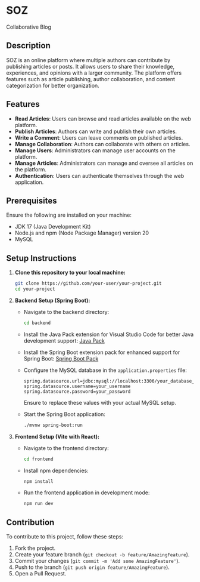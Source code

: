 # SOZ

Collaborative Blog

## Description

SOZ is an online platform where multiple authors can contribute by publishing articles or posts. It allows users to share their knowledge, experiences, and opinions with a larger community. The platform offers features such as article publishing, author collaboration, and content categorization for better organization.

## Features

- **Read Articles**: Users can browse and read articles available on the web platform.
- **Publish Articles**: Authors can write and publish their own articles.
- **Write a Comment**: Users can leave comments on published articles.
- **Manage Collaboration**: Authors can collaborate with others on articles.
- **Manage Users**: Administrators can manage user accounts on the platform.
- **Manage Articles**: Administrators can manage and oversee all articles on the platform.
- **Authentication**: Users can authenticate themselves through the web application.

## Prerequisites

Ensure the following are installed on your machine:

- JDK 17 (Java Development Kit)
- Node.js and npm (Node Package Manager) version 20
- MySQL

## Setup Instructions

1. **Clone this repository to your local machine:**

    ```bash
    git clone https://github.com/your-user/your-project.git
    cd your-project
    ```

2. **Backend Setup (Spring Boot):**

    - Navigate to the backend directory:

        ```bash
        cd backend
        ```

    - Install the Java Pack extension for Visual Studio Code for better Java development support: [Java Pack](https://marketplace.visualstudio.com/items?itemName=vscjava.vscode-java-pack)
    
    - Install the Spring Boot extension pack for enhanced support for Spring Boot: [Spring Boot Pack](https://marketplace.visualstudio.com/items?itemName=vscjava.springboot-pack)

    - Configure the MySQL database in the `application.properties` file:

        ```properties
        spring.datasource.url=jdbc:mysql://localhost:3306/your_database_name
        spring.datasource.username=your_username
        spring.datasource.password=your_password
        ```

        Ensure to replace these values with your actual MySQL setup.

    - Start the Spring Boot application:

        ```bash
        ./mvnw spring-boot:run
        ```

3. **Frontend Setup (Vite with React):**

    - Navigate to the frontend directory:

        ```bash
        cd frontend
        ```

    - Install npm dependencies:

        ```bash
        npm install
        ```

    - Run the frontend application in development mode:

        ```bash
        npm run dev
        ```

## Contribution

To contribute to this project, follow these steps:

1. Fork the project.
2. Create your feature branch (`git checkout -b feature/AmazingFeature`).
3. Commit your changes (`git commit -m 'Add some AmazingFeature'`).
4. Push to the branch (`git push origin feature/AmazingFeature`).
5. Open a Pull Request.
